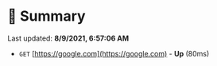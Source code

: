# 📖 Summary
Last updated: **8/9/2021, 6:57:06 AM**

- `GET` [https://google.com](https://google.com) - **Up** (80ms)
